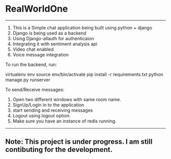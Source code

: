 
# RealWorldOne
--------------------------------------------------------------------------------
1. This is a Simple chat application being built using python + django 
2. Django is being used as a backend
3. Using Django-allauth for authenticaion
5. Integrating it with sentiment analysis api
6. Video chat enabled
7. Voice message integration

To run the backend, run:

virtualenv env
source env/bin/activate
pip install -r requirements.txt
python manage.py runserver

To send/Receive messages:

1. Open two different windows with same room name.
2. SignUp/Login in to the application
3. start sending and receiving messages
4. Logout using logout option.
6. Make sure you have an instance of redis running. 
-------------------------------------------------------------------------------
Note: This project is under progress. I am still contibuting for the development.
--------------------------------------------------------------------------------
